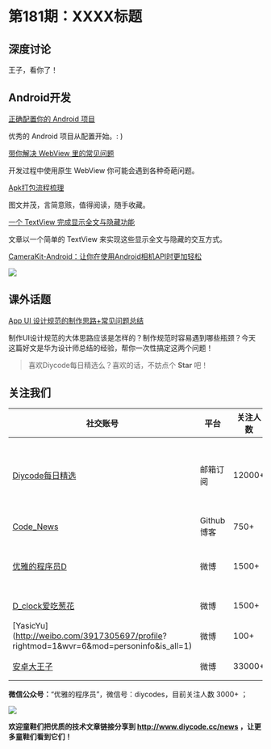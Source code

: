 # 第181期：XXXX标题

## 深度讨论

[]()

王子，看你了！

## Android开发

[正确配置你的 Android 项目](https://www.diycode.cc/news/2057)

优秀的 Android 项目从配置开始。: )

[带你解决 WebView 里的常见问题](https://www.diycode.cc/news/2054)

开发过程中使用原生 WebView 你可能会遇到各种奇葩问题。

[Apk打包流程梳理](https://www.diycode.cc/news/2055)

图文并茂，言简意赅，值得阅读，随手收藏。

[一个 TextView 完成显示全文与隐藏功能](https://www.diycode.cc/topics/635)

文章以一个简单的 TextView 来实现这些显示全文与隐藏的交互方式。

[CameraKit-Android：让你在使用Android相机API时更加轻松](https://github.com/flurgle/CameraKit-Android)

![](https://github.com/flurgle/CameraKit-Android/raw/master/.repo/camerakit-android-header.png)

## 课外话题

[App UI 设计规范的制作思路+常见问题总结](https://www.diycode.cc/news/2056)

制作UI设计规范的大体思路应该是怎样的？制作规范时容易遇到哪些瓶颈？今天这篇好文是华为设计师总结的经验，帮你一次性搞定这两个问题！

> 喜欢Diycode每日精选么？喜欢的话，不妨点个 **Star** 吧！

## 关注我们

| 社交账号  |  平台  | 关注人数 | 说明 |
| -------- | -------- | -------- | -------- |
| [Diycode每日精选](http://list.qq.com/cgi-bin/qf_invite?id=d469993d2c888e971c0fbb2309c4d84256968386b126b967)|   邮箱订阅  | 12000+ | 每日分享一次Android、iOS、Swfit技术干货  |
| [Code_News](https://github.com/DiyCodes/code_news) |    Github博客  |750+ | 每日邮件推送列表  |
| [优雅的程序员D](http://weibo.com/u/5891258264) |   微博  | 1500+ | 官方微博，每日分享开源信息  |
| [D_clock爱吃葱花](http://weibo.com/u/2480694892)  |   微博  | 1500+ | 日报发起人  |
|[YasicYu](http://weibo.com/3917305697/profile? rightmod=1&wvr=6&mod=personinfo&is_all=1)  |   微博  | 100+ | 日报发起人  |
|[安卓大王子](http://weibo.com/apkbus/)   |   微博  | 33000+ | 日报发起人  |

**微信公众号：**“优雅的程序员”，微信号：diycodes，目前关注人数 3000+ ；

![](http://upload-images.jianshu.io/upload_images/1846413-b42abfa70f909099.jpg?imageMogr2/auto-orient/strip%7CimageView2/2/w/1240)

**欢迎童鞋们把优质的技术文章链接分享到 http://www.diycode.cc/news ，让更多童鞋们看到它们！**